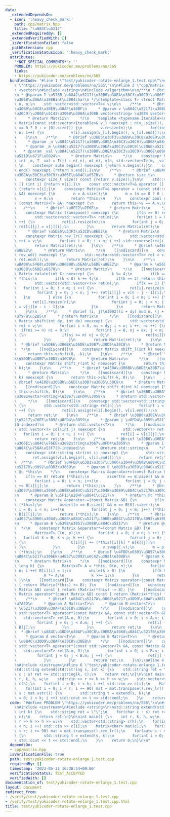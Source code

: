 ```yaml
---
data:
  _extendedDependsOn:
  - icon: ':heavy_check_mark:'
    path: cpp/matrix.hpp
    title: "\u884C\u5217"
  _extendedRequiredBy: []
  _extendedVerifiedWith: []
  _isVerificationFailed: false
  _pathExtension: cpp
  _verificationStatusIcon: ':heavy_check_mark:'
  attributes:
    '*NOT_SPECIAL_COMMENTS*': ''
    PROBLEM: https://yukicoder.me/problems/no/565
    links:
    - https://yukicoder.me/problems/no/565
  bundledCode: "#line 1 \"test/yukicoder-rotate-enlarge_1.test.cpp\"\n#define PROBLEM\
    \ \"https://yukicoder.me/problems/no/565\"\n\n#line 2 \"cpp/matrix.hpp\"\n\n#include\
    \ <vector>\n#include <string>\n#include <algorithm>\n\n/**\n * @brief \u884C\u5217\
    \n * @tparam T \u578B \u884C\u5217(\u30B0\u30EA\u30C3\u30C9)\u306E\u8981\u7D20\
    \u3068\u306A\u308Bint\u3084char\n */\ntemplate<class T> struct Matrix {\n    int\
    \ n, m;\n    std::vector<std::vector<T>> v;\n\n    /**\n     * @brief \u30B3\u30F3\
    \u30B9\u30C8\u30E9\u30AF\u30BF\n     * @param v \u884C\u5217(\u30B0\u30EA\u30C3\
    \u30C9)\u306E\u5143\u3068\u306A\u308B vector<string> \u3084 vector<vector<T>>\n\
    \     * @return Matrix\n     */\n    template <typename Iterable>\n    constexpr\
    \ Matrix(const std::vector<Iterable>& v_) noexcept : n(v_.size()), m(v_.size()\
    \ == 0 ? 0 : v_[0].size()) {\n        v.resize(n);\n        for(int i = 0; i <\
    \ n; i++) {\n            v[i].assign(v_[i].begin(), v_[i].end());\n        }\n\
    \    }\n\n    /**\n     * @brief \u30B3\u30F3\u30B9\u30C8\u30E9\u30AF\u30BF\n\
    \     * @param _n \u884C\u5217(\u30B0\u30EA\u30C3\u30C9)\u306E\u884C\u6570\n \
    \    * @param _m \u884C\u5217(\u30B0\u30EA\u30C3\u30C9)\u306E\u5217\u6570\n  \
    \   * @param _val \u884C\u5217(\u30B0\u30EA\u30C3\u30C9)\u306E\u8981\u7D20\u306E\
    \u521D\u671F\u5024\n     * @return Matrix\n     */\n    constexpr Matrix(int _n,\
    \ int _m, T _val = T()) : n(_n), m(_m), v(n, std::vector<T>(m, _val)) {}\n   \
    \ \n    constexpr auto begin() noexcept {return v.begin();}\n    constexpr auto\
    \ end() noexcept {return v.end();}\n\n    /**\n     * @brief \u884C\u5217(\u30B0\
    \u30EA\u30C3\u30C9)\u306E\u884C\u6570\n     * @return size_t\n     */\n    [[nodiscard]]\n\
    \    constexpr size_t size() const {return v.size();}\n\n    std::vector<T>& operator\
    \ [] (int i) {return v[i];}\n    const std::vector<T>& operator [] (int i) const\
    \ {return v[i];}\n    constexpr Matrix<T>& operator = (const std::vector<std::vector<T>>\
    \ &A) noexcept {\n        n = A.size();\n        m = (n == 0 ? 0 : A[0].size());\n\
    \        v = A;\n        return *this;\n    }\n    constexpr bool operator ==\
    \ (const Matrix<T> &A) noexcept {\n        return this->v == A.v;\n    }\n\n \
    \   /**\n     * @brief \u8EE2\u7F6E\n     * @return Matrix\n     */\n    [[nodiscard]]\n\
    \    constexpr Matrix transpose() noexcept {\n        if(n == 0) return Matrix(v);\n\
    \        std::vector<std::vector<T>> ret(m);\n        for(int i = 0; i < m; i\
    \ ++) {\n            ret[i].resize(n);\n            for(int j = 0; j < n; j ++)\
    \ ret[i][j] = v[j][i];\n        }\n        return Matrix(ret);\n    }\n\n    /**\n\
    \     * @brief \u5DE6\u53F3\u53CD\u8EE2\n     * @return Matrix\n     */\n    [[nodiscard]]\n\
    \    constexpr Matrix rev_lr() noexcept {\n        std::vector<std::vector<T>>\
    \ ret = v;\n        for(int i = 0; i < n; i ++) std::reverse(ret[i].begin(), ret[i].end());\n\
    \        return Matrix(ret);\n    }\n\n    /**\n     * @brief \u4E0A\u4E0B\u53CD\
    \u8EE2\n     * @return Matrix\n     */\n    [[nodiscard]]\n    constexpr Matrix\
    \ rev_ud() noexcept {\n        std::vector<std::vector<T>> ret = v;\n        reverse(ret.begin(),\
    \ ret.end());\n        return Matrix(ret);\n    }\n\n    /**\n     * @brief \u6642\
    \u8A08\u5468\u308A\u306B90\u5EA6\u56DE\u8EE2\n     * @param k \u56DE\u8EE2\u3059\
    \u308B\u56DE\u6570\n     * @return Matrix\n     */\n    [[nodiscard]]\n    constexpr\
    \ Matrix rotate(int k) noexcept {\n        k %= 4;\n        if(k == 0) return\
    \ *this;\n        if(k < 0) k += 4;\n        if(k == 2) return this->rev_lr().rev_ud();\n\
    \        std::vector<std::vector<T>> ret(m);\n        if(k == 1) {\n         \
    \   for(int i = 0; i < m; i ++) {\n                ret[i].resize(n);\n       \
    \         for(int j = 0; j < n; j ++) ret[i][j] = v[n - j - 1][i];\n         \
    \   }\n        } else {\n            for(int i = 0; i < m; i ++) {\n         \
    \       ret[i].resize(n);\n                for(int j = 0; j < n; j ++) ret[i][j]\
    \ = v[j][m - i - 1];\n            }\n        }\n        return Matrix(ret);\n\
    \    }\n\n    /**\n     * @brief (i, j)\u3092((i + dy) mod n, (j + dx) mod m)\u306B\
    \u79FB\u52D5\n     * @return Matrix\n     */\n    [[nodiscard]]\n    constexpr\
    \ Matrix shift(int dy, int dx) noexcept {\n        std::vector<std::vector<T>>\
    \ ret = v;\n        for(int i = 0, ni = dy; i < n; i ++, ni ++) {\n          \
    \  if(ni >= n) ni = 0;\n            for(int j = 0, nj = dx; j < m; j ++, nj ++)\
    \ {\n                if(nj >= m) nj = 0;\n                ret[ni][nj] = v[i][j];\n\
    \            }\n        }\n        return Matrix(ret);\n    }\n\n    /**\n   \
    \  * @brief \u5DE6\u306Bk\u56DE\u30B7\u30D5\u30C8\n     * @return Matrix\n   \
    \  */\n    [[nodiscard]]\n    constexpr Matrix shift_l(int k) noexcept {\n   \
    \     return this->shift(0, -k);\n    }\n\n    /**\n     * @brief \u53F3\u306B\
    k\u56DE\u30B7\u30D5\u30C8\n     * @return Matrix\n     */\n    [[nodiscard]]\n\
    \    constexpr Matrix shift_r(int k) noexcept {\n        return this->shift(0,\
    \ k);\n    }\n\n    /**\n     * @brief \u4E0A\u306Bk\u56DE\u30B7\u30D5\u30C8\n\
    \     * @return Matrix\n     */\n    [[nodiscard]]\n    constexpr Matrix shift_u(int\
    \ k) noexcept {\n        return this->shift(-k, 0);\n    }\n\n    /**\n     *\
    \ @brief \u4E0B\u306Bk\u56DE\u30B7\u30D5\u30C8\n     * @return Matrix\n     */\n\
    \    [[nodiscard]]\n    constexpr Matrix shift_d(int k) noexcept {\n        return\
    \ this->shift(k, 0);\n    }\n\n    /**\n     * @brief \u30B0\u30EA\u30C3\u30C9\
    \u3092vector<string>\u3067\u8FD4\u3059\n     * @return std::vector<std::string>\n\
    \     */\n    [[nodiscard]]\n    constexpr std::vector<std::string> vstr() noexcept\
    \ {\n        std::vector<std::string> ret(n);\n        for(int i = 0; i < n; i\
    \ ++) {\n            ret[i].assign(v[i].begin(), v[i].end());\n        }\n   \
    \     return ret;\n    }\n\n    /**\n     * @brief \u30B0\u30EA\u30C3\u30C9\u306E\
    j\u5217\u76EE\u3092\u8FD4\u3059\n     * @param j \u8FD4\u3059\u5217\u756A\u53F7\
    (0-indexed)\n     * @return std::vector<T>\n     */\n    [[nodiscard]]\n    constexpr\
    \ std::vector<T> col(int j) noexcept {\n        std::vector<T> ret(n);\n     \
    \   for(int i = 0; i < n; i ++) {\n            ret[i] = v[i][j];\n        }\n\
    \        return ret;\n    }\n\n    /**\n     * @brief \u30B0\u30EA\u30C3\u30C9\
    \u306Ei\u884C\u76EE\u3092string\u3067\u8FD4\u3059\n     * @param i \u8FD4\u3059\
    \u884C\u756A\u53F7(0-indexed)\n     * @return std::string\n     */\n    [[nodiscard]]\n\
    \    constexpr std::string str(int i) noexcept {\n        std::string ret;\n \
    \       ret.assign(v[i].begin(), v[i].end());\n        return ret;\n    }\n  \
    \  /**\n     * @brief \u4FDD\u6301\u3057\u3066\u3044\u308B\u884C\u5217\u306B\u884C\
    \u5217B\u3092\u8DB3\u3059\n     * @param B \u8DB3\u3059\u884C\u5217\n     * @return\
    \ @c *this\n    */\n    constexpr Matrix &operator+=(const Matrix &B) {\n    \
    \    if(n == 0) return (*this);\n        assert(n == B.size() && m == B[0].size());\n\
    \        for(int i = 0; i < n; i++)\n            for(int j = 0; j < m; j++) (*this)[i][j]\
    \ += B[i][j];\n        return (*this);\n    }\n    /**\n     * @brief \u4FDD\u6301\
    \u3057\u3066\u3044\u308B\u884C\u5217\u304B\u3089\u884C\u5217B\u3092\u5F15\u304F\
    \n     * @param B \u5F15\u304F\u884C\u5217\n     * @return @c *this\n    */\n\
    \    constexpr Matrix &operator-=(const Matrix &B) {\n        if(n == 0) return\
    \ (*this);\n        assert(n == B.size() && m == B[0].size());\n        for(int\
    \ i = 0; i < n; i++)\n            for(int j = 0; j < m; j++) (*this)[i][j] -=\
    \ B[i][j];\n        return (*this);\n    }\n\n    /**\n     * @brief \u4FDD\u6301\
    \u3057\u3066\u3044\u308B\u884C\u5217\u306B\u884C\u5217B\u3092\u639B\u3051\u308B\
    \n     * @param B \u639B\u3051\u308B\u884C\u5217\n     * @return @c *this\n  \
    \  */\n    constexpr Matrix &operator*=(const Matrix &B) {\n        int p = B[0].size();\n\
    \        Matrix<T> C(n, p);\n        for(int i = 0; i < n; i ++) {\n         \
    \   for(int k = 0; k < p; k ++) {\n                for(int j = 0; j < m; j ++)\
    \ {\n                    C[i][j] += (*this)[i][k] * B[k][j];\n               \
    \ }\n            }\n        }\n        v.swap(C.v);\n        m = p;\n        return\
    \ (*this);\n    }\n\n    /**\n     * @brief \u4FDD\u6301\u3057\u3066\u3044\u308B\
    \u884C\u5217\u306Ek\u4E57\u3092\u6C42\u3081\u308B\n     * @param k \u6307\u6570\
    \n     * @return Matrix\n    */\n    [[nodiscard]]\n    constexpr Matrix pow(long\
    \ long k) {\n        Matrix<T> A = *this, B(n, n);\n        for(int i = 0; i <\
    \ n; i ++) B[i][i] = 1;\n        while(k > 0) {\n            if(k & 1) B *= A;\n\
    \            A *= A;\n            k >>= 1;\n        }\n        return B;\n   \
    \ }\n\n    [[nodiscard]]\n    constexpr Matrix operator+(const Matrix &B) const\
    \ { return (Matrix(*this) += B); }\n    [[nodiscard]]\n    constexpr Matrix operator-(const\
    \ Matrix &B) const { return (Matrix(*this) -= B); }\n    [[nodiscard]]\n    constexpr\
    \ Matrix operator*(const Matrix &B) const { return (Matrix(*this) *= B); }\n\n\
    \    /**\n     * @brief \u884C\u5217A\u3068\u5217\u30D9\u30AF\u30C8\u30EBB\u306E\
    \u7A4D\n     * @param A Matrix<T>\n     * @param B vector<T>\n     * @return vector<T>\
    \ \u5217\u30D9\u30AF\u30C8\u30EB\n    */\n    [[nodiscard]]\n    constexpr friend\
    \ std::vector<T> operator*(const Matrix &A, const std::vector<T> &B) {\n     \
    \   std::vector<T> ret(A.n, 0);\n        for(int i = 0; i < A.n; i ++) {\n   \
    \         for(int j = 0; j < A.m; j ++) {\n                ret[i] += A[i][j] *\
    \ B[j];\n            }\n        }\n        return ret;\n    }\n\n    /**\n   \
    \  * @brief \u884C\u30D9\u30AF\u30C8\u30EBA\u3068\u884C\u5217B\u306E\u7A4D\n \
    \    * @param A vector<T>\n     * @param B Matrix<T>\n     * @return vector<T>\
    \ \u884C\u30D9\u30AF\u30C8\u30EB\n    */\n    [[nodiscard]]\n    constexpr friend\
    \ std::vector<T> operator*(const std::vector<T> &A, const Matrix &B) {\n     \
    \   std::vector<T> ret(B.m, 0);\n        for(int i = 0; i < B.n; i ++) {\n   \
    \         for(int j = 0; j < B.m; j ++) {\n                ret[j] += A[i] * B[i][j];\n\
    \            }\n        }\n        return ret;\n    }\n};\n#line 4 \"test/yukicoder-rotate-enlarge_1.test.cpp\"\
    \n#include <iostream>\n#line 6 \"test/yukicoder-rotate-enlarge_1.test.cpp\"\n\n\
    std::string extend(std::string s, int k) {\n    std::string ret = \"\";\n    for(char\
    \ c : s) ret += std::string(k, c);\n    return ret;\n}\n\nint main() {\n    int\
    \ r, k, h, w;\n    std::cin >> r >> k >> h >> w;\n    std::vector<std::string>\
    \ c(h);\n    for(int i = 0; i < h; i ++) std::cin >> c[i];\n    Matrix<char> mat(c);\n\
    \    for(int i = 0; i < r; i += 90) mat = mat.transpose().rev_lr();\n    for(auto\
    \ s : mat.vstr()) {\n        std::string t = extend(s, k);\n        for(int i\
    \ = 0; i < k; i ++) std::cout << t << std::endl;\n    }\n    return 0;\n}\n\n"
  code: "#define PROBLEM \"https://yukicoder.me/problems/no/565\"\n\n#include \"../cpp/matrix.hpp\"\
    \n#include <iostream>\n#include <string>\n\nstd::string extend(std::string s,\
    \ int k) {\n    std::string ret = \"\";\n    for(char c : s) ret += std::string(k,\
    \ c);\n    return ret;\n}\n\nint main() {\n    int r, k, h, w;\n    std::cin >>\
    \ r >> k >> h >> w;\n    std::vector<std::string> c(h);\n    for(int i = 0; i\
    \ < h; i ++) std::cin >> c[i];\n    Matrix<char> mat(c);\n    for(int i = 0; i\
    \ < r; i += 90) mat = mat.transpose().rev_lr();\n    for(auto s : mat.vstr())\
    \ {\n        std::string t = extend(s, k);\n        for(int i = 0; i < k; i ++)\
    \ std::cout << t << std::endl;\n    }\n    return 0;\n}\n\n"
  dependsOn:
  - cpp/matrix.hpp
  isVerificationFile: true
  path: test/yukicoder-rotate-enlarge_1.test.cpp
  requiredBy: []
  timestamp: '2023-05-31 16:38:54+09:00'
  verificationStatus: TEST_ACCEPTED
  verifiedWith: []
documentation_of: test/yukicoder-rotate-enlarge_1.test.cpp
layout: document
redirect_from:
- /verify/test/yukicoder-rotate-enlarge_1.test.cpp
- /verify/test/yukicoder-rotate-enlarge_1.test.cpp.html
title: test/yukicoder-rotate-enlarge_1.test.cpp
---
```

